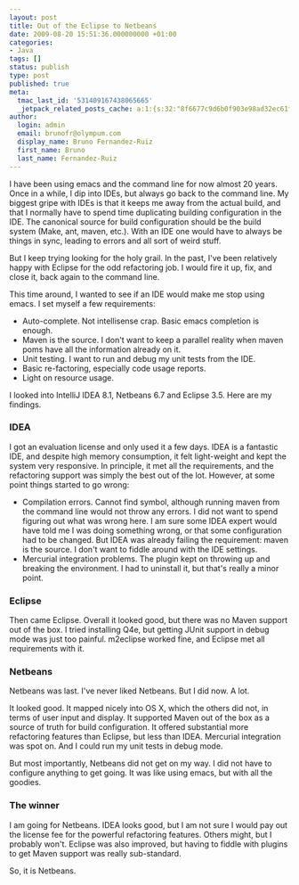 ```yaml
---
layout: post
title: Out of the Eclipse to Netbeans
date: 2009-08-20 15:51:36.000000000 +01:00
categories:
- Java
tags: []
status: publish
type: post
published: true
meta:
  tmac_last_id: '531409167438065665'
  _jetpack_related_posts_cache: a:1:{s:32:"8f6677c9d6b0f903e98ad32ec61f8deb";a:2:{s:7:"expires";i:1415330843;s:7:"payload";a:3:{i:0;a:1:{s:2:"id";i:354;}i:1;a:1:{s:2:"id";i:355;}i:2;a:1:{s:2:"id";i:10;}}}}
author:
  login: admin
  email: brunofr@olympum.com
  display_name: Bruno Fernandez-Ruiz
  first_name: Bruno
  last_name: Fernandez-Ruiz
---
```


I have been using emacs and the command line for now almost 20 years. Once in a while, I dip into IDEs, but always go back to the command line. My biggest gripe with IDEs is that it keeps me away from the actual build, and that I normally have to spend time duplicating building configuration in the IDE. The canonical source for build configuration should be the build system (Make, ant, maven, etc.). With an IDE one would have to always be things in sync, leading to errors and all sort of weird stuff.

<p>But I keep trying looking for the holy grail. In the past, I've been relatively happy with Eclipse for the odd refactoring job. I would fire it up, fix, and close it, back again to the command line.</p>
<p>This time around, I wanted to see if an IDE would make me stop using emacs. I set myself a few requirements:</p>
<ul>
<li>Auto-complete. Not intellisense crap. Basic emacs completion is enough.</li>
<li>Maven is the source. I don't want to keep a parallel reality when maven poms have all the information already on it.</li>
<li>Unit testing. I want to run and debug my unit tests from the IDE.</li>
<li>Basic re-factoring, especially code usage reports.</li>
<li>Light on resource usage.</li>
</ul>
<p>I looked into IntelliJ IDEA 8.1, Netbeans 6.7 and Eclipse 3.5. Here are my findings.</p>
<h3>IDEA</h3>
<p>I got an evaluation license and only used it a few days. IDEA is a fantastic IDE, and despite high memory consumption, it felt light-weight and kept the system very responsive. In principle, it met all the requirements, and the refactoring support was simply the best out of the lot. However, at some point things started to go wrong:</p>
<ul>
<li>Compilation errors. Cannot find symbol, although running maven from the command line would not throw any errors. I did not want to spend figuring out what was wrong here. I am sure some IDEA expert would have told me I was doing something wrong, or that some configuration had to be changed. But IDEA was already failing the requirement: maven is the source. I don't want to fiddle around with the IDE settings.</li>
<li>Mercurial integration problems. The plugin kept on throwing up and breaking the environment. I had to uninstall it, but that's really a minor point.</li>
</ul>
<h3>Eclipse</h3>
<p>Then came Eclipse. Overall it looked good, but there was no Maven support out of the box. I tried installing Q4e, but getting JUnit support in debug mode was just too painful. m2eclipse worked fine, and Eclipse met all requirements with it.</p>
<h3>Netbeans</h3>
<p>Netbeans was last. I've never liked Netbeans. But I did now. A lot.</p>
<p>It looked good. It mapped nicely into OS X, which the others did not, in terms of user input and display. It supported Maven out of the box as a source of truth for build configuration. It offered substantial more refactoring features than Eclipse, but less than IDEA. Mercurial integration was spot on. And I could run my unit tests in debug mode.</p>
<p>But most importantly, Netbeans did not get on my way. I did not have to configure anything to get going. It was like using emacs, but with all the goodies.</p>
<h3>The winner</h3>
<p>I am going for Netbeans. IDEA looks good, but I am not sure I would pay out the license fee for the powerful refactoring features. Others might, but I probably won't. Eclipse was also improved, but having to fiddle with plugins to get Maven support was really sub-standard.</p>
<p>So, it is Netbeans.</p>

